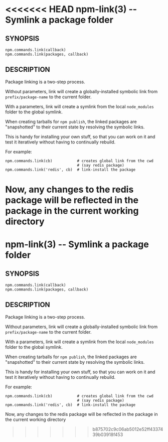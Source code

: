 <<<<<<< HEAD
npm-link(3) -- Symlink a package folder
=======================================

## SYNOPSIS

    npm.commands.link(callback)
    npm.commands.link(packages, callback)

## DESCRIPTION

Package linking is a two-step process.

Without parameters, link will create a globally-installed
symbolic link from `prefix/package-name` to the current folder.

With a parameters, link will create a symlink from the local `node_modules`
folder to the global symlink.

When creating tarballs for `npm publish`, the linked packages are
"snapshotted" to their current state by resolving the symbolic links.

This is
handy for installing your own stuff, so that you can work on it and test it
iteratively without having to continually rebuild.

For example:

    npm.commands.link(cb)           # creates global link from the cwd
                                    # (say redis package)
    npm.commands.link('redis', cb)  # link-install the package

Now, any changes to the redis package will be reflected in
the package in the current working directory
=======
npm-link(3) -- Symlink a package folder
=======================================

## SYNOPSIS

    npm.commands.link(callback)
    npm.commands.link(packages, callback)

## DESCRIPTION

Package linking is a two-step process.

Without parameters, link will create a globally-installed
symbolic link from `prefix/package-name` to the current folder.

With a parameters, link will create a symlink from the local `node_modules`
folder to the global symlink.

When creating tarballs for `npm publish`, the linked packages are
"snapshotted" to their current state by resolving the symbolic links.

This is
handy for installing your own stuff, so that you can work on it and test it
iteratively without having to continually rebuild.

For example:

    npm.commands.link(cb)           # creates global link from the cwd
                                    # (say redis package)
    npm.commands.link('redis', cb)  # link-install the package

Now, any changes to the redis package will be reflected in
the package in the current working directory
>>>>>>> b875702c9c06ab5012e52ff4337439b03918f453
